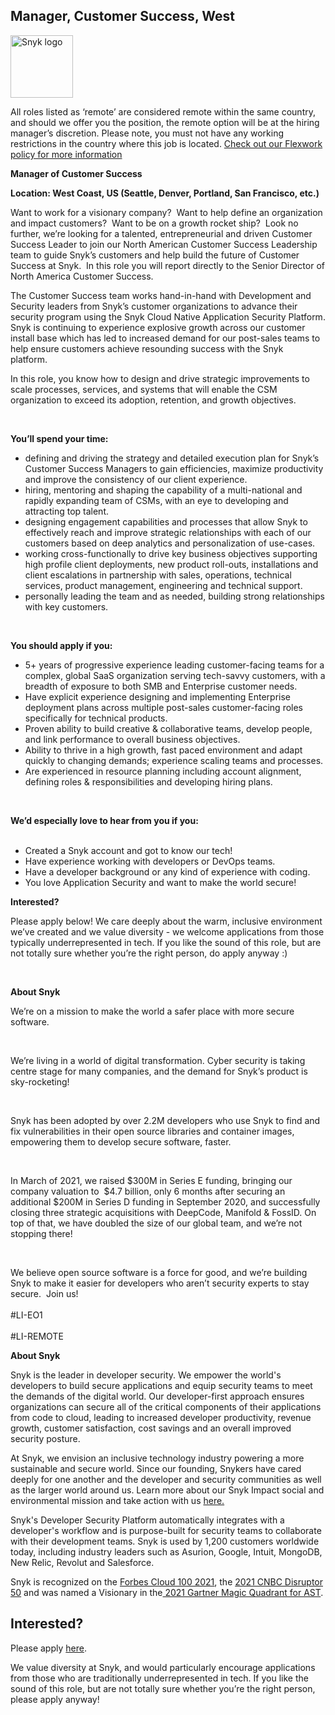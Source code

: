 Manager, Customer Success, West
---

<img src="https://res.cloudinary.com/snyk/image/upload/v1537345894/press-kit/brand/logo-black.png" width="100" alt="Snyk logo" />

<p><span style="font-weight: 400;">All roles listed as ‘remote’ are considered remote within the same country, and should we offer you the position, the remote option will be at the hiring manager’s discretion. Please note, you must not have any working restrictions in the country where this job is located. </span><a href="https://snyk.io/blog/introducing-flex-work-the-future-of-work-at-snyk/"><span style="font-weight: 400;">Check out our Flexwork policy for more information</span></a></p>
<p><strong>Manager of Customer Success</strong></p>
<p><strong>Location: West Coast, US (Seattle, Denver, Portland, San Francisco, etc.)&nbsp; </strong></p>
<p><span style="font-weight: 400;">Want to work for a visionary company?&nbsp; Want to help define an organization and impact customers?&nbsp; Want to be on a growth rocket ship?&nbsp; Look no further, we’re looking for a talented, entrepreneurial and driven Customer Success Leader to join our North American Customer Success Leadership team to guide Snyk’s customers and help build the future of Customer Success at Snyk.&nbsp; In this role you will report directly to the Senior Director of North America Customer Success.</span></p>
<p><span style="font-weight: 400;">The Customer Success team works hand-in-hand with Development and Security leaders from Snyk’s customer organizations to advance their security program using the Snyk Cloud Native Application Security Platform. Snyk is continuing to experience explosive growth across our customer install base which has led to increased demand for our post-sales teams to help ensure customers achieve resounding success with the Snyk platform.&nbsp;&nbsp;</span></p>
<p><span style="font-weight: 400;">In this role, you know how to design and drive strategic improvements to scale processes, services, and systems that will enable the CSM organization to exceed its adoption, retention, and growth objectives.&nbsp;</span></p>
<p>&nbsp;</p>
<p><strong>You’ll spend your time:</strong></p>
<ul>
<li style="font-weight: 400;"><span style="font-weight: 400;">defining and driving the strategy and detailed execution plan for Snyk’s Customer Success Managers to gain efficiencies, maximize productivity and improve the consistency of our client experience.</span></li>
<li style="font-weight: 400;"><span style="font-weight: 400;">hiring, mentoring and shaping the capability of a multi-national and rapidly expanding team of CSMs, with an eye to developing and attracting top talent.&nbsp;&nbsp;</span></li>
<li style="font-weight: 400;"><span style="font-weight: 400;">designing engagement capabilities and processes that allow Snyk to effectively reach and improve strategic relationships with each of our customers based on deep analytics and personalization of use-cases.</span></li>
<li style="font-weight: 400;"><span style="font-weight: 400;">working cross-functionally to drive key business objectives supporting high profile client deployments, new product roll-outs, installations and client escalations in partnership with sales, operations, technical services, product management, engineering and technical support.</span></li>
<li style="font-weight: 400;"><span style="font-weight: 400;">personally leading the team and as needed, building strong relationships with key customers.</span></li>
</ul>
<p>&nbsp;</p>
<p><strong>You should apply if you:</strong></p>
<ul>
<li style="font-weight: 400;"><span style="font-weight: 400;">5+ years of progressive experience leading customer-facing teams for a complex, global SaaS organization serving tech-savvy customers, with a breadth of exposure to both SMB and Enterprise customer needs.</span></li>
<li style="font-weight: 400;"><span style="font-weight: 400;">Have explicit experience designing and implementing Enterprise deployment plans across multiple post-sales customer-facing roles specifically for technical products.&nbsp;</span></li>
<li style="font-weight: 400;"><span style="font-weight: 400;">Proven ability to build creative &amp; collaborative teams, develop people, and link performance to overall business objectives.</span></li>
<li style="font-weight: 400;"><span style="font-weight: 400;">A</span><span style="font-weight: 400;">bility to thrive in a high growth, fast paced environment and adapt quickly to changing demands; experience scaling teams and processes.</span></li>
<li style="font-weight: 400;"><span style="font-weight: 400;">Are experienced in resource planning including account alignment, defining roles &amp; responsibilities and developing hiring plans.</span></li>
</ul>
<p>&nbsp;</p>
<div class="p-rich_text_section"><strong>We’d especially love to hear from you if you:</strong></div>
<div class="p-rich_text_section">&nbsp;</div>
<ul>
<li>Created a Snyk account and got to know our tech!</li>
<li>Have experience working with developers or DevOps teams.</li>
<li>Have a developer background or any kind of experience with coding.</li>
<li>You love Application Security and want to make the world secure!</li>
</ul>
<p><strong>Interested?</strong></p>
<p><span style="font-weight: 400;">Please apply below! We care deeply about the warm, inclusive environment we’ve created and we value diversity - we welcome applications from those typically underrepresented in tech. If you like the sound of this role, but are not totally sure whether you’re the right person, do apply anyway :)</span></p>
<p>&nbsp;</p>
<p><strong>About Snyk</strong></p>
<p><span style="font-weight: 400;">We’re on a mission to make the world a safer place with more secure software.</span></p>
<p>&nbsp;</p>
<p><span style="font-weight: 400;">We’re living in a world of digital transformation. Cyber security is taking centre stage for many companies, and the demand for Snyk’s product is sky-rocketing!&nbsp;&nbsp;</span></p>
<p>&nbsp;</p>
<p><span style="font-weight: 400;">Snyk has been adopted by over 2.2M developers who use Snyk to find and fix vulnerabilities in their open source libraries and container images, empowering them to develop secure software, faster.</span></p>
<p>&nbsp;</p>
<p><span style="font-weight: 400;">In March of 2021, we raised $300M in Series E funding, bringing our company valuation to&nbsp; $4.7 billion, only 6 months after securing an additional $200M in Series D funding in September 2020, and successfully closing three strategic acquisitions with DeepCode, Manifold &amp; FossID. On top of that, we have doubled the size of our global team, and we’re not stopping there!&nbsp;&nbsp;</span></p>
<p>&nbsp;</p>
<p><span style="font-weight: 400;">We believe open source software is a force for good, and we’re building Snyk to make it easier for developers who aren’t security experts to stay secure.&nbsp; Join us!<br><br></span>#LI-EO1<br><br>#LI-REMOTE</p><div class="content-conclusion"><p><strong>About Snyk</strong></p>
<p><span style="font-weight: 400;">Snyk is the leader in developer security. We empower the world's developers to build secure applications and equip security teams to meet the demands of the digital world. Our developer-first approach ensures organizations can secure all of the critical components of their applications from code to cloud, leading to increased developer productivity, revenue growth, customer satisfaction, cost savings and an overall improved security posture.&nbsp;</span></p>
<p><span style="font-weight: 400;">At Snyk, we envision an inclusive technology industry powering a more sustainable and secure world.</span> <span style="font-weight: 400;">Since our founding, Snykers have cared deeply for one another and the developer and security communities as well as the larger world around us. Learn more about our Snyk Impact social and environmental mission and take action with us </span><a href="https://snyk.io/about/snyk-impact/"><span style="font-weight: 400;">here.</span></a></p>
<p><span style="font-weight: 400;">Snyk's Developer Security Platform automatically integrates with a developer's workflow and is purpose-built for security teams to collaborate with their development teams. Snyk is used by 1,200 customers worldwide today, including industry leaders such as Asurion, Google, Intuit, MongoDB, New Relic, Revolut and Salesforce.</span></p>
<p><span style="font-weight: 400;">Snyk is recognized on the </span><a href="https://www.forbes.com/cloud100/#6f24b5ba5f94"><span style="font-weight: 400;">Forbes Cloud 100 2021</span></a><span style="font-weight: 400;">, the </span><a href="https://www.cnbc.com/2021/05/25/these-are-the-2021-cnbc-disruptor-50-companies.html"><span style="font-weight: 400;">2021 CNBC Disruptor 50</span></a><span style="font-weight: 400;"> and was named a Visionary in the</span><a href="https://snyk.io/blog/snyk-visionary-2021-gartner-magic-quadrant-for-ast/"><span style="font-weight: 400;"> 2021 Gartner Magic Quadrant for AST</span></a><span style="font-weight: 400;">.</span></p></div>

Interested?
---

Please apply [here](https://boards.greenhouse.io/snyk/jobs/5412088002#app).

We value diversity at Snyk, and would particularly encourage applications from those who are traditionally underrepresented in tech.
If you like the sound of this role, but are not totally sure whether you’re the right person, please apply anyway!
